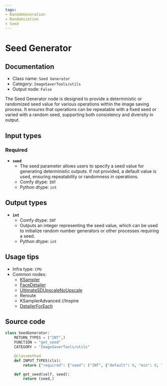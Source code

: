```yaml
---
tags:
- RandomGeneration
- Randomization
- Seed
---
```


# Seed Generator
## Documentation
- Class name: `Seed Generator`
- Category: `ImageSaverTools/utils`
- Output node: `False`

The Seed Generator node is designed to provide a deterministic or randomized seed value for various operations within the image saving process. It ensures that operations can be repeatable with a fixed seed or varied with a random seed, supporting both consistency and diversity in output.
## Input types
### Required
- **`seed`**
    - The seed parameter allows users to specify a seed value for generating deterministic outputs. If not provided, a default value is used, ensuring repeatability or randomness in operations.
    - Comfy dtype: `INT`
    - Python dtype: `int`
## Output types
- **`int`**
    - Comfy dtype: `INT`
    - Outputs an integer representing the seed value, which can be used to initialize random number generators or other processes requiring a seed.
    - Python dtype: `int`
## Usage tips
- Infra type: `CPU`
- Common nodes:
    - [KSampler](../../Comfy/Nodes/KSampler.md)
    - [FaceDetailer](../../ComfyUI-Impact-Pack/Nodes/FaceDetailer.md)
    - [UltimateSDUpscaleNoUpscale](../../ComfyUI_UltimateSDUpscale/Nodes/UltimateSDUpscaleNoUpscale.md)
    - Reroute
    - KSamplerAdvanced //Inspire
    - [DetailerForEach](../../ComfyUI-Impact-Pack/Nodes/DetailerForEach.md)



## Source code
```python
class SeedGenerator:
    RETURN_TYPES = ("INT",)
    FUNCTION = "get_seed"
    CATEGORY = "ImageSaverTools/utils"

    @classmethod
    def INPUT_TYPES(cls):
        return {"required": {"seed": ("INT", {"default": 0, "min": 0, "max": 0xffffffffffffffff})}}

    def get_seed(self, seed):
        return (seed,)

```

